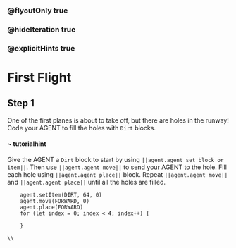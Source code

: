 ### @flyoutOnly true
### @hideIteration true
### @explicitHints true

# First Flight

## Step 1
One of the first planes is about to take off, but there are holes in the runway! Code your AGENT to fill the holes with `Dirt` blocks. 

#### ~ tutorialhint 
Give the AGENT a `Dirt` block to start by using ``||agent.agent set block or item||``. Then use ``||agent.agent move||`` to send your AGENT to the hole. Fill each hole using ``||agent.agent place||`` block. Repeat ``||agent.agent move||`` and ``||agent.agent place||`` until all the holes are filled.

```ghost
    agent.setItem(DIRT, 64, 0)
    agent.move(FORWARD, 0)
    agent.place(FORWARD)
    for (let index = 0; index < 4; index++) {
    	
    }
```
```template
\\
```
```package
```
